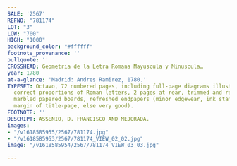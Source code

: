 ```yaml
---
SALE: '2567'
REFNO: "781174"
LOT: "3"
LOW: "700"
HIGH: "1000"
background_color: "#ffffff"
footnote_provenance: ''
pullquote: ''
CROSSHEAD: Geometria de la Letra Romana Mayuscula y Minuscula…
year: 1780
at-a-glance: 'Madrid: Andres Ramirez, 1780.'
TYPESET: Octavo, 72 numbered pages, including full-page diagrams illustrating the
  correct proportions of Roman letters, 2 pages at rear, trimmed and rebound in modern
  marbled papered boards, refreshed endpapers (minor edgewear, ink stamp to upper
  margin of title-page, else very good).
FOOTNOTE: ''
DESCRIPT: ASSENIO, D. FRANCISCO AND MEJORADA.
images:
- "/v1618585955/2567/781174.jpg"
- "/v1618585953/2567/781174_VIEW_02_02.jpg"
image: "/v1618585954/2567/781174_VIEW_03_03.jpg"

---
```

